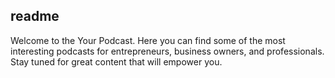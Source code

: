 ## readme
Welcome to the Your Podcast. Here you can find some of the most interesting podcasts for entrepreneurs, business owners, and professionals. Stay tuned for great content that will empower you.